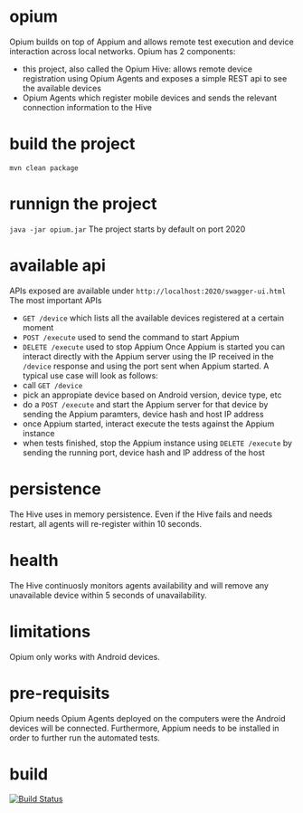 # opium
Opium builds on top of Appium and allows remote test execution and device interaction across local networks. 
Opium has 2 components:
- this project, also called the Opium Hive: allows remote device registration using Opium Agents and exposes a simple REST api to see the available devices
- Opium Agents which register mobile devices and sends the relevant connection information to the Hive

# build the project

`mvn clean package`

# runnign the project
`java -jar opium.jar`
The project starts by default on port 2020

# available api
APIs exposed are available under `http://localhost:2020/swagger-ui.html`
The most important APIs
- `GET /device` which lists all the available devices registered at a certain moment
- `POST /execute` used to send the command to start Appium
- `DELETE /execute` used to stop Appium
Once Appium is started you can interact directly with the Appium server using the IP received in the `/device` response and using the port sent when Appium started.
A typical use case will look as follows:
- call `GET /device`
- pick an appropiate device based on Android version, device type, etc
- do a `POST /execute` and start the Appium server for that device by sending the Appium paramters, device hash and host IP address
- once Appium started, interact execute the tests against the Appium instance
- when tests finished, stop the Appium instance using `DELETE /execute` by sending the running port, device hash and IP address of the host

# persistence
The Hive uses in memory persistence. Even if the Hive fails and needs restart, all agents will re-register within 10 seconds.

# health
The Hive continuosly monitors agents availability and will remove any unavailable device within 5 seconds of unavailability.

# limitations
Opium only works with Android devices. 

# pre-requisits
Opium needs Opium Agents deployed on the computers were the Android devices will be connected. Furthermore, Appium needs to be installed in order to further run the automated tests.

# build
[![Build Status](https://snap-ci.com/ludovicianul/opium/branch/master/build_image)](https://snap-ci.com/ludovicianul/opium/branch/master)
